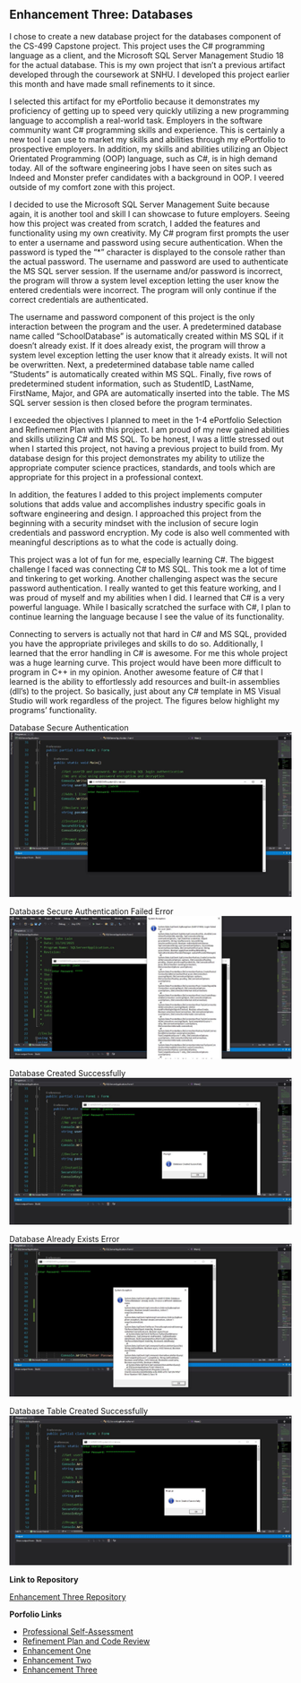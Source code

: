 ## Enhancement Three: Databases

I chose to create a new database project for the databases component of the CS-499 Capstone project. This project uses the C# programming language as a client, and the Microsoft SQL Server Management Studio 18 for the actual database. This is my own project that isn’t a previous artifact developed through the coursework at SNHU. I developed this project earlier this month and have made small refinements to it since. 

I selected this artifact for my ePortfolio because it demonstrates my proficiency of getting up to speed very quickly utilizing a new programming language to accomplish a real-world task. Employers in the software community want C# programming skills and experience. This is certainly a new tool I can use to market my skills and abilities through my ePortfolio to prospective employers. In addition, my skills and abilities utilizing an Object Orientated Programming (OOP) language, such as C#, is in high demand today. All of the software engineering jobs I have seen on sites such as Indeed and Monster prefer candidates with a background in OOP. I veered outside of my comfort zone with this project.

I decided to use the Microsoft SQL Server Management Suite because again, it is another tool and skill I can showcase to future employers. Seeing how this project was created from scratch, I added the features and functionality using my own creativity. My C# program first prompts the user to enter a username and password using secure authentication. When the password is typed the “*” character is displayed to the console rather than the actual password. The username and password are used to authenticate the MS SQL server session. If the username and/or password is incorrect, the program will throw a system level exception letting the user know the entered credentials were incorrect. The program will only continue if the correct credentials are authenticated. 

The username and password component of this project is the only interaction between the program and the user. A predetermined database name called “SchoolDatabase” is automatically created within MS SQL if it doesn’t already exist. If it does already exist, the program will throw a system level exception letting the user know that it already exists. It will not be overwritten.  Next, a predetermined database table name called “Students” is automatically created within MS SQL. Finally, five rows of predetermined student information, such as StudentID, LastName, FirstName, Major, and GPA are automatically inserted into the table. The MS SQL server session is then closed before the program terminates.

I exceeded the objectives I planned to meet in the 1-4 ePortfolio Selection and Refinement Plan with this project. I am proud of my new gained abilities and skills utilizing C# and MS SQL. To be honest, I was a little stressed out when I started this project, not having a previous project to build from. My database design for this project demonstrates my ability to utilize the appropriate computer science practices, standards, and tools which are appropriate for this project in a professional context. 

In addition, the features I added to this project implements computer solutions that adds value and accomplishes industry specific goals in software engineering and design. I approached this project from the beginning with a security mindset with the inclusion of secure login credentials and password encryption. My code is also well commented with meaningful descriptions as to what the code is actually doing.  

This project was a lot of fun for me, especially learning C#. The biggest challenge I faced was connecting C# to MS SQL. This took me a lot of time and tinkering to get working. Another challenging aspect was the secure password authentication. I really wanted to get this feature working, and I was proud of myself and my abilities when I did. I learned that C# is a very powerful language. While I basically scratched the surface with C#, I plan to continue learning the language because I see the value of its functionality. 

Connecting to servers is actually not that hard in C# and MS SQL, provided you have the appropriate privileges and skills to do so. Additionally, I learned that the error handling in C# is awesome. For me this whole project was a huge learning curve. This project would have been more difficult to program in C++ in my opinion. Another awesome feature of C# that I learned is the ability to effortlessly add resources and built-in assemblies (dll’s) to the project. So basically, just about any C# template in MS Visual Studio will work regardless of the project. The figures below highlight my programs’ functionality.  

Database Secure Authentication
![Database Secure Authentication](https://github.com/jlain36/jlain36.github.io/blob/main/docs/assets/images/Secure_Login.JPG)

Database Secure Authentication Failed Error
![Database Secure Authentication Failed](https://github.com/jlain36/jlain36.github.io/blob/main/docs/assets/images/Loging_Failed_User_Authentication.JPG)

Database Created Successfully
![Database Created Successfully](https://github.com/jlain36/jlain36.github.io/blob/main/docs/assets/images/Database_Created_Successfully.JPG)

Database Already Exists Error
![Database Already Exists Error](https://github.com/jlain36/jlain36.github.io/blob/main/docs/assets/images/Database_Already_Exists_Error.JPG)

Database Table Created Successfully
![Database Table Created Successfully](https://github.com/jlain36/jlain36.github.io/blob/main/docs/assets/images/Database_Table_Created_Successfully.JPG)


**Link to Repository**

[Enhancement Three Repository](https://github.com/jlain36/Enhancement_Three)

**Porfolio Links**<br>
* [Professional Self-Assessment](https://jlain36.github.io/index.html)<br>
* [Refinement Plan and Code Review](https://jlain36.github.io/Code_Review.html)<br>
* [Enhancement One](https://jlain36.github.io/Enhancement_One.html)<br>
* [Enhancement Two](https://jlain36.github.io/Enhancement_Two.html)<br>
* [Enhancement Three](https://jlain36.github.io/Enhancement_Three.html)
